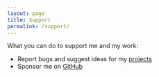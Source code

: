 ```yaml
---
layout: page
title: Support
permalink: /support/
---
```


What you can do to support me and my work:
* Report bugs and suggest ideas for my [projects](/projects/)
* Sponsor me on [GitHub](https://github.com/sponsors/italankin)
